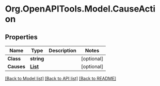 # Org.OpenAPITools.Model.CauseAction

## Properties

Name | Type | Description | Notes
------------ | ------------- | ------------- | -------------
**Class** | **string** |  | [optional] 
**Causes** | [**List<CauseUserIdCause>**](CauseUserIdCause.md) |  | [optional] 

[[Back to Model list]](../README.md#documentation-for-models) [[Back to API list]](../README.md#documentation-for-api-endpoints) [[Back to README]](../README.md)

